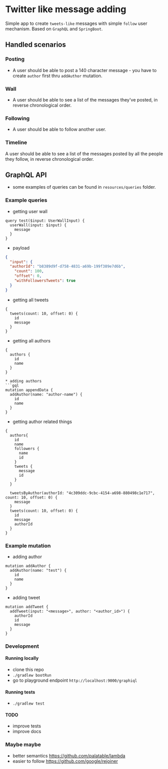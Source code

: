 # Twitter like message adding
Simple app to create `tweets-like` messages with simple `follow` user mechanism. Based on `GraphQL` and `SpringBoot`.

## Handled scenarios
### Posting
* A user should be able to post a 140 character message - you have to create `author` first thru `addAuthor` mutation.

### Wall
* A user should be able to see a list of the messages they've posted, in reverse chronological order. 

### Following
* A user should be able to follow another user. 

### Timeline
A user should be able to see a list of the messages posted by all the people they follow, in reverse chronological order.

## GraphQL API
* some examples of queries can be found in `resources/queries` folder.

### Example queries
* getting user wall
```gql
query test($input: UserWallInput) {
  userWall(input: $input) {
    message
  }
}
```
* payload
```json
{
  "input": {
  "authorId": "b8389d9f-d758-4831-a69b-199f389e7d6b",
    "count": 100,
    "offset": 0,
    "withFollowersTweets": true
  }
}
```

* getting all tweets
```gql
{
  tweets(count: 10, offset: 0) {
    id
    message
  }
}
```

* getting all authors
```gql
{
  authors {
    id
    name
  }
}

* adding authors
```gql
mutation appendData {
  addAuthor(name: "author-name") {
    id
    name
  }
}
```
* getting author related things
```gql
{
  authors{
    id
    name
    followers {
      name
      id
    }
    tweets {
      message
      id
    }
  }

  tweetsByAuthor(authorId: "4c309ddc-9cbc-4154-a698-880498c1e717", count: 10, offset: 0) {
    message
  }
  tweets(count: 10, offset: 0) {
    id
    message
    authorId
  }
}
```

### Example mutation
* adding author
```gql
mutation addAuthor {
  addAuthor(name: "test") {
    id
    name
  }
}
```

* adding tweet
```gql
mutation addTweet {
  addTweet(input: "<message>", author: "<author_id>") {
    authorId
    id
    message
  }
}
```

### Development
#### Running locally
* clone this repo
* `./gradlew bootRun`
* go to playground endpoint `http://localhost:9000/graphiql`

#### Running tests
* `./gradlew test`

#### TODO
* improve tests
* improve docs

### Maybe maybe
* better semantics https://github.com/palatable/lambda
* easier to follow https://github.com/google/rejoiner